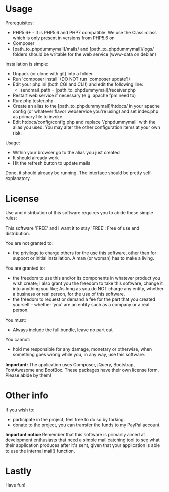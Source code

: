 # Usage

Prerequisites:
- PHP5.6+ - It is PHP5.6 and PHP7 compatible: We use the Class::class which is only present in 
versions from PHP5.6 on
- Composer
- \[path_to_phpdummymail]/mails/ and \[path_to_phpdummymail]/logs/ folders should be writable 
for the web service (www-data on debian)  


Installation is simple:
- Unpack (or clone with git) into a folder 
- Run 'composer install' (DO NOT run 'composer update'!)
- Edit your php.ini (both CGI and CLI!) and edit the following line:
    - sendmail_path = \[path_to_phpdummymail]/receiver.php
- Restart web service if necessary (e.g. apache fpm need to)
- Run: php tester.php
- Create an alias to the \[path_to_phpdummymail]/htdocs/ in your 
apache config (or whatever flavor webservice you're using)
and set index.php as primary file to invoke
- Edit htdocs/config/config.php and replace '/phpdummymail' with the alias you used. You 
may alter the other configuration items at your own risk. 
  
Usage:
- Within your browser go to the alias you just created
- It should already work 
- Hit the refresh button to update mails

Done, it should already be running. The interface should be pretty self-explanatory. 


# License

Use and distribution of this software requires you to abide these simple rules:


This software 'FREE' and I want it to stay 'FREE': Free of use and distribution.

You are not granted to:
- the privilege to charge others for the use this software, other than for support or initial installation. A man (or woman) has to make a living.

You are granted to:
- the freedom to use this and/or its components in whatever product 
you wish create; I also grant you the freedom to take this software, change it 
into anything you like; As long as you do NOT charge any entity, whether a business
or real person, for the use of this software. 
- the freedom to request or demand a fee for the part that you created
yourself - whether 'you' are an entity such as a company or a real person.

You must:
-  Always include the full bundle, leave no part out

You cannot:
- hold me responsible for any damage, monetary or otherwise, when something 
goes wrong while you, in any way, use this software. 

**Important:** The application uses Composer, jQuery, Bootstrap, FontAwesome and BootBox.
These packages have their own license form. Please abide by them! 

# Other info
If you wish to:
- participate in the project, feel free to do so by forking.
- donate to the project, you can transfer the funds to my PayPal account.

**Important notice**
Remember that this software is primarily aimed at development enthusiasts that need
a simple mail catching tool to see what their application produces after it's sent,
given that your application is able to use the internal mail() function.

# Lastly

Have fun!
